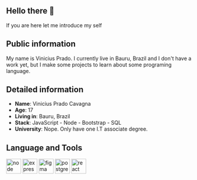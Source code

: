 ## Hello there 👋

If you are here let me introduce my self

## Public information

My name is Vinicius Prado. I currently live in Bauru, Brazil and I don't have a work yet, but I make some projects to learn about some programing language.

## Detailed information

* **Name**: Vinicius Prado Cavagna
* **Age**: 17
* **Living in**: Bauru, Brazil
* **Stack**: JavaScript - Node - Bootstrap - SQL
* **University**: Nope. Only have one I.T associate degree.

## Language and Tools

<img src="https://img.icons8.com/color/96/000000/nodejs.png" alt="node" width="40" height="40"/>

<img src="https://devicons.github.io/devicon/devicon.git/icons/express/express-original-wordmark.svg" alt="express" width="40" height="40"/>

<img src="https://www.vectorlogo.zone/logos/figma/figma-icon.svg" alt="figma" width="40" height="40"/>

<img src="https://devicons.github.io/devicon/devicon.git/icons/postgresql/postgresql-original-wordmark.svg" alt="postgresql" width="40" height="40"/>

<img src="https://devicons.github.io/devicon/devicon.git/icons/react/react-original-wordmark.svg" alt="react" width="40" height="40"/>
